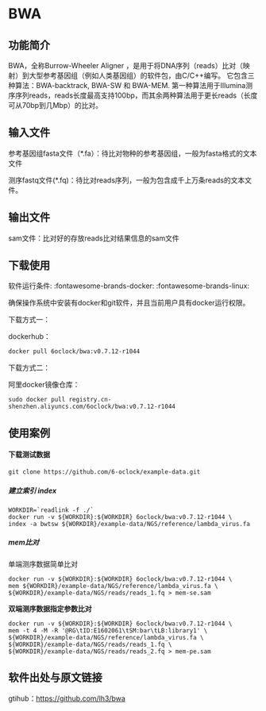 # BWA



## 功能简介



BWA，全称Burrow-Wheeler Aligner ，是用于将DNA序列（reads）比对（映射）到大型参考基因组（例如人类基因组）的软件包，由C/C++编写。 它包含三种算法：BWA-backtrack, BWA-SW 和 BWA-MEM. 第一种算法用于Illumina测序序列reads，reads长度最高支持100bp，而其余两种算法用于更长reads（长度可从70bp到几Mbp）的比对。

## 输入文件

参考基因组fasta文件（*.fa）：待比对物种的参考基因组，一般为fasta格式的文本文件

测序fastq文件(*.fq)：待比对reads序列，一般为包含成千上万条reads的文本文件。

## 输出文件

sam文件：比对好的存放reads比对结果信息的sam文件

## 下载使用

软件运行条件:
:fontawesome-brands-docker:
:fontawesome-brands-linux:

确保操作系统中安装有docker和git软件，并且当前用户具有docker运行权限。



下载方式一：

dockerhub：

```bash
docker pull 6oclock/bwa:v0.7.12-r1044
```



下载方式二：

阿里docker镜像仓库：

```
sudo docker pull registry.cn-shenzhen.aliyuncs.com/6oclock/bwa:v0.7.12-r1044
```



## 使用案例

#### 下载测试数据

```
git clone https://github.com/6-oclock/example-data.git
```



#####  建立索引 index

```
WORKDIR=`readlink -f ./`
docker run -v ${WORKDIR}:${WORKDIR} 6oclock/bwa:v0.7.12-r1044 \
index -a bwtsw ${WORKDIR}/example-data/NGS/reference/lambda_virus.fa
```

#####  mem比对

单端测序数据简单比对

```
docker run -v ${WORKDIR}:${WORKDIR} 6oclock/bwa:v0.7.12-r1044 \
mem ${WORKDIR}/example-data/NGS/reference/lambda_virus.fa \
${WORKDIR}/example-data/NGS/reads/reads_1.fq > mem-se.sam
```

**双端测序数据指定参数比对**

```
docker run -v ${WORKDIR}:${WORKDIR} 6oclock/bwa:v0.7.12-r1044 \
mem -t 4 -M -R '@RG\tID:E1602061\tSM:bar\tLB:library1' \
${WORKDIR}/example-data/NGS/reference/lambda_virus.fa \
${WORKDIR}/example-data/NGS/reads/reads_1.fq \
${WORKDIR}/example-data/NGS/reads/reads_2.fq > mem-pe.sam
```



## 软件出处与原文链接

gtihub：https://github.com/lh3/bwa
